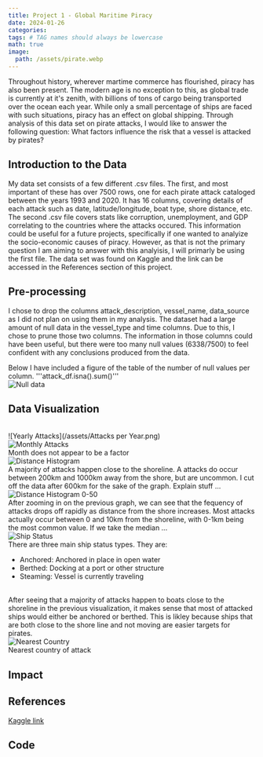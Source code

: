 ```yaml
---
title: Project 1 - Global Maritime Piracy
date: 2024-01-26
categories: 
tags: # TAG names should always be lowercase
math: true
image:
  path: /assets/pirate.webp
---
```

Throughout history, wherever martime commerce has flourished, piracy has also been present. The modern age is no exception to this, as global trade is currently at it's zenith, with billions of tons of cargo being transported over the ocean each year. While only a small percentage of ships are faced with such situations, piracy has an effect on global shipping. Through analysis of this data set on pirate attacks, I would like to answer the following question: What factors influence the risk that a vessel is attacked by pirates? 
## Introduction to the Data
My data set consists of a few different .csv files. The first, and most important of these has over 7500 rows, one for each pirate attack cataloged between the years 1993 and 2020. It has 16 columns, covering details of each attack such as date, latitude/longitude, boat type, shore distance, etc. The second .csv file covers stats like corruption, unemployment, and GDP correlating to the countries where the attacks occured. This information could be useful for a future projects, specifically if one wanted to analyize the socio-economic causes of piracy. However, as that is not the primary question I am aiming to answer with this analyisis, I will primarly be using the first file. The data set was found on Kaggle and the link can be accessed in the References section of this project. 
## Pre-processing
I chose to drop the columns attack_description, vessel_name, data_source as I did not plan on using them in my analysis. The dataset had a large amount of null data in the vessel_type and time columns. Due to this, I chose to prune those two columns. The information in those columns could have been useful, but there were too many null values (6338/7500) to feel confident with any conclusions produced from the data.

Below I have included a figure of the table of the number of null values per column.
'''attack_df.isna().sum()'''
<br>![Null data](/assets/Nulls.png)
## Data Visualization
<br>![Yearly Attacks](/assets/Attacks per Year.png)
<br>![Monthly Attacks](/assets/months.png)
<br> Month does not appear to be a factor
<br>![Distance Histogram](/assets/distancehist.png)
<br> A majority of attacks happen close to the shoreline. A attacks do occur between 200km and 1000km away from the shore, but are uncommon. I cut off the data after 600km for the sake of the graph. Explain stuff ...
<br>![Distance Histogram 0-50](/assets/distance50.png)
<br> After zooming in on the previous graph, we can see that the fequency of attacks drops off rapidly as distance from the shore increases. Most attacks actually occur between 0 and 10km from the shoreline, with 0-1km being the most common value. If we take the median ...
<br>![Ship Status](/assets/status.png)
<br> There are three main ship status types. They are:
- Anchored: Anchored in place in open water
- Berthed: Docking at a port or other structure
- Steaming: Vessel is currently traveling
<!-- -->
<br> After seeing that a majority of attacks happen to boats close to the shoreline in the previous visualization, it makes sense that most of attacked ships would either be anchored or berthed. This is likley because ships that are both close to the shore line and not moving are easier targets for pirates.
<br>![Nearest Country](/assets/countrycount.png)
<br> Nearest country of attack
## Impact
## References
[Kaggle link](https://www.kaggle.com/datasets/n0n5ense/global-maritime-pirate-attacks-19932020?resource=download)
## Code
